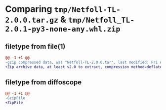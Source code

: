 # Comparing `tmp/Netfoll-TL-2.0.0.tar.gz` & `tmp/Netfoll_TL-2.0.1-py3-none-any.whl.zip`

## filetype from file(1)

```diff
@@ -1 +1 @@
-gzip compressed data, was "Netfoll-TL-2.0.0.tar", last modified: Fri Apr 14 14:22:33 2023, max compression
+Zip archive data, at least v2.0 to extract, compression method=deflate
```

## filetype from diffoscope

```diff
@@ -1 +1 @@
-GzipFile
+ZipFile
```

